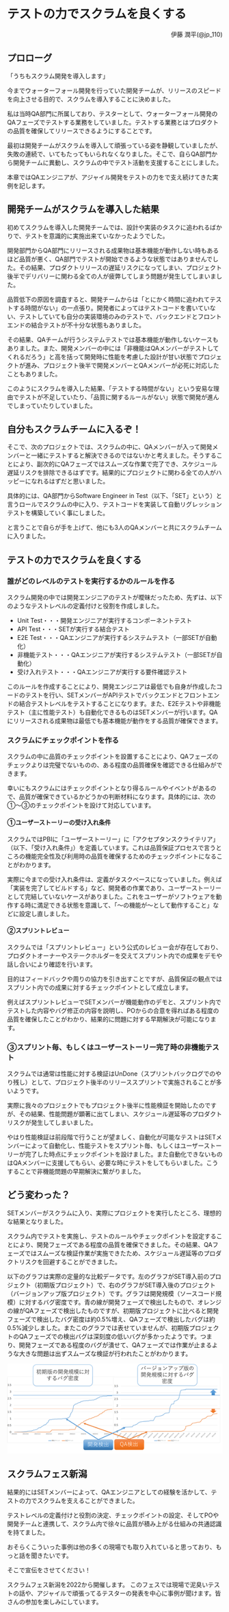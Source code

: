 # テストの力でスクラムを良くする

<div style="text-align: right;">伊藤 潤平(@jp_110)</div>

## プロローグ
「うちもスクラム開発を導入します」

今までウォーターフォール開発を行っていた開発チームが、リリースのスピードを向上させる目的で、スクラムを導入することに決めました。

私は当時QA部門に所属しており、テスターとして、ウォーターフォール開発のQAフェーズでテストする業務をしていました。テストする業務とはプロダクトの品質を確保してリリースできるようにすることです。

最初は開発チームがスクラムを導入して頑張っている姿を静観していましたが、失敗の連続で、いてもたってもいられなくなりました。そこで、自らQA部門から開発チームに異動し、スクラムの中でテスト活動を支援することにしました。

本章ではQAエンジニアが、アジャイル開発をテストの力をで支え続けてきた実例を記します。

## 開発チームがスクラムを導入した結果
初めてスクラムを導入した開発チームでは、設計や実装のタスクに追われるばかりで、テストを意識的に実施出来ていなかったようでした。

開発部門からQA部門にリリースされる成果物は基本機能が動作しない時もあるほど品質が悪く、QA部門でテストが開始できるような状態ではありませんでした。その結果、プロダクトリリースの遅延リスクになってしまい、プロジェクト後半でデリバリーに関わる全ての人が疲弊してしまう問題が発生してしまいました。

品質低下の原因を調査すると、開発チームからは「とにかく時間に追われてテストする時間がない」の一点張り。開発者によってはテストコードを書いていない、テストしていても自分の実装環境のみのテストで、バックエンドとフロントエンドの結合テストが不十分な状態もありました。

その結果、QAチームが行うシステムテストでは基本機能が動作しないケースもありました。また、開発メンバーの中には「非機能はQAメンバーがテストしてくれるだろう」と高を括って開発時に性能を考慮した設計が甘い状態でプロジェクトが進み、プロジェクト後半で開発メンバーとQAメンバーが必死に対応したこともありました。

このようにスクラムを導入した結果、「テストする時間がない」という安易な理由でテストが不足していたり、「品質に関するルールがない」状態で開発が進んでしまっていたりしていました。

## 自分もスクラムチームに入るぞ！
そこで、次のプロジェクトでは、スクラムの中に、QAメンバーが入って開発メンバーと一緒にテストすると解決できるのではないかと考えました。そうすることにより、副次的にQAフェーズではスムーズな作業で完了でき、スケジュール遅延リスクを排除できるはずです。結果的にプロジェクトに関わる全ての人がハッピーになれるはずだと思いました。

具体的には、QA部門からSoftware Engineer in Test（以下、「SET」という）と言うロールでスクラムの中に入り、テストコードを実装して自動リグレッションテストを構築していく事にしました。

と言うことで自らが手を上げて、他にも3人のQAメンバーと共にスクラムチームに入りました。

## テストの力でスクラムを良くする
### 誰がどのレベルのテストを実行するかのルールを作る
スクラム開発の中では開発エンジニアのテストが曖昧だったため、先ずは、以下のようなテストレベルの定義付けと役割を作成しました。

- Unit Test・・・開発エンジニアが実行するコンポーネントテスト
- API Test・・・SETが実行する結合テスト
- E2E Test・・・QAエンジニアが実行するシステムテスト（一部SETが自動化）
- 非機能テスト・・・QAエンジニアが実行するシステムテスト（一部SETが自動化）
- 受け入れテスト・・・QAエンジニアが実行する要件確認テスト

このルールを作成することにより、開発エンジニアは最低でも自身が作成したコードのテストを行い、SETメンバーがAPIテストでバックエンドとフロントエンドの結合テストレベルをテストすることになります。また、E2Eテストや非機能テスト（主に性能テスト）も自動化できるものはSETメンバーが行います。QAにリリースされる成果物は最低でも基本機能が動作をする品質が確保できます。

### スクラムにチェックポイントを作る
スクラムの中に品質のチェックポイントを設置することにより、QAフェーズのチェックよりは完璧でないものの、ある程度の品質確保を確認できる仕組みができます。

幸いにもスクラムにはチェックポイントとなり得るルールやイベントがあるので、品質が確保できているかどうかの判断材料になります。具体的には、次の①～③のチェックポイントを設けて対応しています。

#### ①ユーザーストーリーの受け入れ条件

スクラムではPBIに「ユーザーストーリー」に「アクセプタンスクライテリア」（以下、「受け入れ条件」）を定義しています。これは品質保証プロセスで言うところの機能完全性及び利用時の品質を確保するためのチェックポイントになることがわかります。

実際に今までの受け入れ条件は、定義がタスクベースになっていました。例えば「実装を完了してビルドする」など、開発者の作業であり、ユーザーストーリーとして完結していないケースがありました。これをユーザーがソフトウェアを動作する時に満足できる状態を意識して、「～の機能が～として動作すること」などに設定し直しました。

#### ②スプリントレビュー

スクラムでは「スプリントレビュー」という公式のレビュー会が存在しており、プロダクトオーナーやステークホルダーを交えてスプリント内での成果をデモや話し合いにより確認を行います。

目的はフィードバックや周りの協力を引き出すことですが、品質保証の観点ではスプリント内での成果に対するチェックポイントとして成立します。

例えばスプリントレビューでSETメンバーが機能動作のデモと、スプリント内でテストした内容やバグ修正の内容を説明し、POからの合意を得ればある程度の品質を確保したことがわかり、結果的に問題に対する早期解決が可能になります。

### ③スプリント毎、もしくはユーザーストーリー完了時の非機能テスト

スクラムでは通常は性能に対する検証はUnDone（スプリントバックログでのやり残し）として、プロジェクト後半のリリーススプリントで実施されることが多いようです。

実際に我々のプロジェクトでもプロジェクト後半に性能検証を開始したのですが、その結果、性能問題が顕著に出てしまい、スケジュール遅延等のプロダクトリスクが発生してしまいました。

やはり性能検証は前段階で行うことが望ましく、自動化が可能なテストはSETメンバーによって自動化し、性能テストをスプリント毎、もしくはユーザーストーリーが完了した時点にチェックポイントを設けました。また自動化できないものはQAメンバーに支援してもらい、必要な時にテストをしてもらいました。こうすることで非機能問題の早期解決に繋がりました。

## どう変わった？
SETメンバーがスクラムに入り、実際にプロジェクトを実行したところ、理想的な結果となりました。

スクラム内でテストを実施し、テストのルールやチェックポイントを設定することにより、開発フェーズである程度の品質を確保できました。その結果、QAフェーズではスムーズな検証作業が実施できたため、スケジュール遅延等のプロダクトリスクを回避することができました。

以下のグラフは実際の定量的な比較データです。左のグラフがSET導入前のプロジェクト（初期版プロジェクト）で、右のグラフがSET導入後のプロジェクト（バージョンアップ版プロジェクト）です。グラフは開発規模（ソースコード規模）に対するバグ密度です。青の線が開発フェーズで検出したもので、オレンジの線がQAフェーズで検出したものですが、初期版プロジェクトに比べると開発フェーズで検出したバグ密度は約0.5%増え、QAフェーズで検出したバグは約0.5%減少しました。またこのグラフでは表せていませんが、初期版プロジェクトのQAフェーズでの検出バグは深刻度の低いバグが多かったようです。つまり、開発フェーズである程度のバグが潰せて、QAフェーズでは作業が止まるような大きな問題は出ずスムーズな検証が行われたことがわかります。

![グラフ](images/chap-ito.jp/graph.png)

## スクラムフェス新潟
結果的にはSETメンバーによって、QAエンジニアとしての経験を活かして、テストの力でスクラムを支えることができました。

テストレベルの定義付けと役割の決定、チェックポイントの設定、そしてPOや開発チームと連携して、スクラム内で徐々に品質が積み上がる仕組みの共通認識を持てました。

おそらくこういった事例は他の多くの現場でも取り入れていると思っており、もっと話を聞きたいです。

そこで宣伝をさせてください！

スクラムフェス新潟を2022から開催します。
このフェスでは現場で泥臭いテストの話や、アジャイルで頑張ってるテスターの発表を中心に事例が聞けます。皆さんの参加を楽しみにしています。
